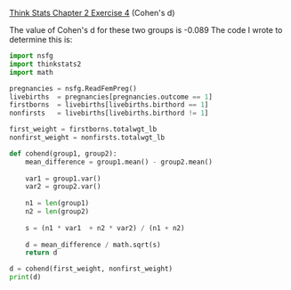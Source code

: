 [Think Stats Chapter 2 Exercise 4](http://greenteapress.com/thinkstats2/html/thinkstats2003.html#toc24) (Cohen's d)

The value of Cohen's d for these two groups is -0.089
The code I wrote to determine this is:

```python
import nsfg
import thinkstats2
import math

pregnancies = nsfg.ReadFemPreg()
livebirths  = pregnancies[pregnancies.outcome == 1]
firstborns  = livebirths[livebirths.birthord == 1]
nonfirsts   = livebirths[livebirths.birthord != 1]

first_weight = firstborns.totalwgt_lb
nonfirst_weight = nonfirsts.totalwgt_lb

def cohend(group1, group2):
    mean_difference = group1.mean() - group2.mean()
    
    var1 = group1.var()
    var2 = group2.var()
    
    n1 = len(group1)
    n2 = len(group2)
    
    s = (n1 * var1  + n2 * var2) / (n1 + n2)
    
    d = mean_difference / math.sqrt(s)
    return d

d = cohend(first_weight, nonfirst_weight)
print(d)
```
